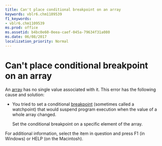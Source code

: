 ```yaml
---
title: Can't place conditional breakpoint on an array
keywords: vblr6.chm1109539
f1_keywords:
- vblr6.chm1109539
ms.prod: office
ms.assetid: b4bc0e60-0eea-caef-045a-79634f31a080
ms.date: 06/08/2017
localization_priority: Normal
---
```



# Can't place conditional breakpoint on an array

An [array](../../Glossary/vbe-glossary.md#array) has no single value associated with it. This error has the following cause and solution:



- You tried to set a conditional [breakpoint](../../Glossary/vbe-glossary.md#breakpoint) (sometimes called a watchpoint) that would suspend program execution when the value of a whole array changed.
    
    Set the conditional breakpoint on a specific element of the array.
    

For additional information, select the item in question and press F1 (in Windows) or HELP (on the Macintosh).

